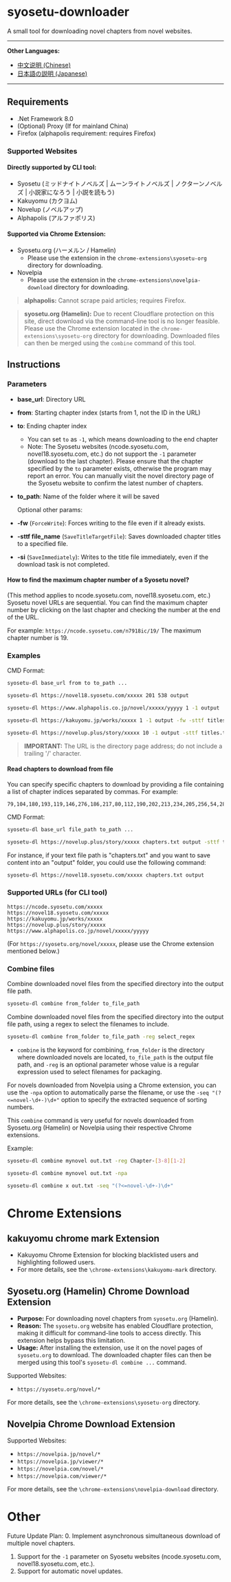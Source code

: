# syosetu-downloader

A small tool for downloading novel chapters from novel websites.

---
**Other Languages:**
- [中文说明 (Chinese)](README_zh.md)
- [日本語の説明 (Japanese)](README_ja.md)
---

## Requirements
- .Net Framework 8.0
- (Optional) Proxy (If for mainland China)
- Firefox (alphapolis requirement: requires Firefox)

### Supported Websites

#### Directly supported by CLI tool:
- Syosetu (ミッドナイトノベルズ | ムーンライトノベルズ | ノクターンノベルズ | 小説家になろう | 小説を読もう)
- Kakuyomu (カクヨム)
- Novelup (ノベルアップ)
- Alphapolis (アルファポリス)

#### Supported via Chrome Extension:
- Syosetu.org (ハーメルン / Hamelin)
    - Please use the extension in the `chrome-extensions\syosetu-org` directory for downloading.
- Novelpia
    - Please use the extension in the `chrome-extensions\novelpia-download` directory for downloading.

> **alphapolis:** Cannot scrape paid articles; requires Firefox.

> **syosetu.org (Hamelin):** Due to recent Cloudflare protection on this site, direct download via the command-line tool is no longer feasible. Please use the Chrome extension located in the `chrome-extensions\syosetu-org` directory for downloading. Downloaded files can then be merged using the `combine` command of this tool.

## Instructions

### Parameters
- **base_url**: Directory URL
- **from**: Starting chapter index (starts from 1, not the ID in the URL)
- **to**: Ending chapter index
    - You can set `to` as `-1`, which means downloading to the end chapter
    - Note: The Syosetu websites (ncode.syosetu.com, novel18.syosetu.com, etc.) do not support the `-1` parameter (download to the last chapter). Please ensure that the chapter specified by the `to` parameter exists, otherwise the program may report an error. You can manually visit the novel directory page of the Syosetu website to confirm the latest number of chapters.
- **to_path**: Name of the folder where it will be saved

  Optional other params:
- **-fw** (`ForceWrite`): Forces writing to the file even if it already exists.
- **-sttf file_name** (`SaveTitleTargetFile`): Saves downloaded chapter titles to a specified file.
- **-si** (`SaveImmediately`): Writes to the title file immediately, even if the download task is not completed.

#### How to find the maximum chapter number of a Syosetu novel?
(This method applies to ncode.syosetu.com, novel18.syosetu.com, etc.)
Syosetu novel URLs are sequential. You can find the maximum chapter number by clicking on the last chapter and checking the number at the end of the URL.

For example:
`https://ncode.syosetu.com/n7918ic/19/`
The maximum chapter number is 19.

### Examples

CMD Format:
```bash
syosetu-dl base_url from to to_path ...
```

```bash
syosetu-dl https://novel18.syosetu.com/xxxxx 201 538 output
```

```bash
syosetu-dl https://www.alphapolis.co.jp/novel/xxxxx/yyyyy 1 -1 output
```

```bash
syosetu-dl https://kakuyomu.jp/works/xxxxx 1 -1 output -fw -sttf titles.txt -si
```

```bash
syosetu-dl https://novelup.plus/story/xxxxx 10 -1 output -sttf titles.txt -fw
```

> **IMPORTANT:** The URL is the directory page address; do not include a trailing '/' character.

#### Read chapters to download from file
You can specify specific chapters to download by providing a file containing a list of chapter indices separated by commas. For example:
```textfile.txt:
79,104,180,193,119,146,276,186,217,80,112,190,202,213,234,205,256,54,284...
```

CMD Format:
```bash
syosetu-dl base_url file_path to_path ...
```

```bash
syosetu-dl https://novelup.plus/story/xxxxx chapters.txt output -sttf titles.txt -fw
```

For instance, if your text file path is "chapters.txt" and you want to save content into an "output" folder, you could use the following command:
```bash
syosetu-dl https://novel18.syosetu.com/xxxxx chapters.txt output
```

### Supported URLs (for CLI tool)
```
https://ncode.syosetu.com/xxxxx
https://novel18.syosetu.com/xxxxx
https://kakuyomu.jp/works/xxxxx
https://novelup.plus/story/xxxxx
https://www.alphapolis.co.jp/novel/xxxxx/yyyyy
```
(For `https://syosetu.org/novel/xxxxx`, please use the Chrome extension mentioned below.)

### Combine files
Combine downloaded novel files from the specified directory into the output file path.
```bash
syosetu-dl combine from_folder to_file_path
```

Combine downloaded novel files from the specified directory into the output file path, using a regex to select the filenames to include.
```bash
syosetu-dl combine from_folder to_file_path -reg select_regex
```
- `combine` is the keyword for combining, `from_folder` is the directory where downloaded novels are located, `to_file_path` is the output file path, and `-reg` is an optional parameter whose value is a regular expression used to select filenames for packaging.

For novels downloaded from Novelpia using a Chrome extension, you can use the `-npa` option to automatically parse the filename, or use the `-seq "(?<=novel-\d+-)\d+"` option to specify the extracted sequence of sorting numbers.

This `combine` command is very useful for novels downloaded from Syosetu.org (Hamelin) or Novelpia using their respective Chrome extensions.

Example:
```bash
syosetu-dl combine mynovel out.txt -reg Chapter-[3-8][1-2]
```
```bash
syosetu-dl combine mynovel out.txt -npa
```
```bash
syosetu-dl combine x out.txt -seq "(?<=novel-\d+-)\d+"
```

# Chrome Extensions

## kakuyomu chrome mark Extension
- Kakuyomu Chrome Extension for blocking blacklisted users and highlighting followed users.
- For more details, see the `\chrome-extensions\kakuyomu-mark` directory.

## Syosetu.org (Hamelin) Chrome Download Extension
- **Purpose:** For downloading novel chapters from `syosetu.org` (Hamelin).
- **Reason:** The `syosetu.org` website has enabled Cloudflare protection, making it difficult for command-line tools to access directly. This extension helps bypass this limitation.
- **Usage:** After installing the extension, use it on the novel pages of `syosetu.org` to download. The downloaded chapter files can then be merged using this tool's `syosetu-dl combine ...` command.

Supported Websites:
* `https://syosetu.org/novel/*`

For more details, see the `\chrome-extensions\syosetu-org` directory.

## Novelpia Chrome Download Extension
Supported Websites:
* `https://novelpia.jp/novel/*`
* `https://novelpia.jp/viewer/*`
* `https://novelpia.com/novel/*`
* `https://novelpia.com/viewer/*`

For more details, see the `\chrome-extensions\novelpia-download` directory.

# Other

Future Update Plan:
0. Implement asynchronous simultaneous download of multiple novel chapters.
1. Support for the `-1` parameter on Syosetu websites (ncode.syosetu.com, novel18.syosetu.com, etc.).
2. Support for automatic novel updates.